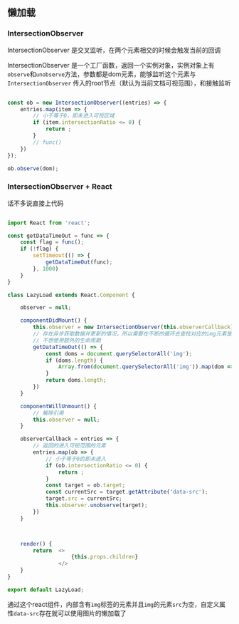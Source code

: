 ## 懒加载

### IntersectionObserver

IntersectionObserver 是交叉监听，在两个元素相交的时候会触发当前的回调

IntersectionObserver 是一个工厂函数，返回一个实例对象，实例对象上有`observe`和`unobserve`方法，参数都是dom元素，能够监听这个元素与 `IntersectionObserver` 传入的root节点（默认为当前文档可视范围），和接触监听

``` javascript

const ob = new IntersectionObserver((entries) => {
    entries.map(item => {
        // 小于等于0，即未进入可视区域
        if (item.intersectionRatio <= 0) {
            return ;
        }
        // func()
    })
});

ob.observe(dom);

```

### IntersectionObserver + React

话不多说直接上代码

``` javascript

import React from 'react';

const getDataTimeOut = func => {
    const flag = func();
    if (!flag) {
        setTimeout(() => {
            getDataTimeOut(func);
        }, 1000)
    }
}

class LazyLoad extends React.Component {

    observer = null;

    componentDidMount() {
        this.observer = new IntersectionObserver(this.observerCallback);
        // 存在异步获取数据并更新的情况，所以需要在不断的循环去查找对应的img元素是否已经生成
        // 不想使用额外的生命周期
        getDataTimeOut(() => {
            const doms = document.querySelectorAll('img');
            if (doms.length) {
                Array.from(document.querySelectorAll('img')).map(dom => this.observer.observe(dom))
            }
            return doms.length;
        })
    }

    componentWillUnmount() {
        // 解除引用
        this.observer = null;
    }

    observerCallback = entries => {
        // 返回的进入可视范围的元素
        entries.map(ob => {
            // 小于等于0的即未进入
            if (ob.intersectionRatio <= 0) {
                return ;
            }
            const target = ob.target;
            const currentSrc = target.getAttribute('data-src');
            target.src = currentSrc;
            this.observer.unobserve(target);
        })
    }



    render() {
        return  <>
                    {this.props.children}
                </>
    }
}

export default LazyLoad;

```

通过这个react组件，内部含有`img`标签的元素并且`img`的元素`src`为空，自定义属性`data-src`存在就可以使用图片的懒加载了
